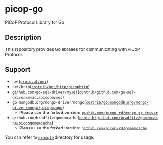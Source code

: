 # picop-go
PiCoP Protocol Library for Go

## Description
This repository provides Go libraries for communicating with PiCoP Protocol.

## Support
- `net`([`protocol/net`](./protocol/net`))
- `net/http`([`contrib/net/http/picophttp`](./contrib/net/http/picophttp))
- `github.com/go-sql-driver/mysql`([`contrib/github.com/go-sql-griver/mysql/picopmysql`](./contrib/github.com/go-sql-driver/mysql/picopmysql))
- `go.mongodb.org/mongo-driver/mongo`([`contrib/go.mongodb.org/mongo-driver/mongo/picopmongo`](./contrib/go.mongodb.org/mongo-driver/mongo/picopmongo))
  - Please use the forked version: [`github.com/picop-rd/mongo-go-driver`](https://github.com/picop-rd/mongo-go-driver)
- `github.com/bradfitz/gomemcache`([`contrib/github.com/bradfitz/gomemcache/picopgomemcache`](./contrib/github.com/bradfitz/gomemcache/picopgomemcache))
  - Please use the forked version: [`github.com/picop-rd/gomemcache`](https://github.com/picop-rd/gomemcache)

You can refer to [`example`](./example) directory for usage.

